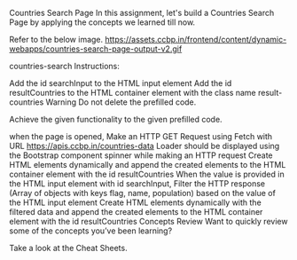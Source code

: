 Countries Search Page
In this assignment, let's build a Countries Search Page by applying the concepts we learned till now.

Refer to the below image.
https://assets.ccbp.in/frontend/content/dynamic-webapps/countries-search-page-output-v2.gif

countries-search
Instructions:

Add the id searchInput to the HTML input element
Add the id resultCountries to the HTML container element with the class name result-countries
Warning
Do not delete the prefilled code.

Achieve the given functionality to the given prefilled code.

when the page is opened,
Make an HTTP GET Request using Fetch with URL https://apis.ccbp.in/countries-data
Loader should be displayed using the Bootstrap component spinner while making an HTTP request
Create HTML elements dynamically and append the created elements to the HTML container element with the id resultCountries
When the value is provided in the HTML input element with id searchInput,
Filter the HTTP response (Array of objects with keys flag, name, population) based on the value of the HTML input element
Create HTML elements dynamically with the filtered data and append the created elements to the HTML container element with the id resultCountries
Concepts Review
Want to quickly review some of the concepts you’ve been learning?

Take a look at the Cheat Sheets.